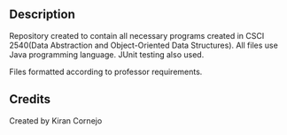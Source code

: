 ## <CSCI-2540>

## Description 
Repository created to contain all necessary programs created in CSCI 2540(Data Abstraction and Object-Oriented Data Structures). All files use Java programming language. JUnit testing also used.

Files formatted according to professor requirements.

## Credits
Created by Kiran Cornejo 
